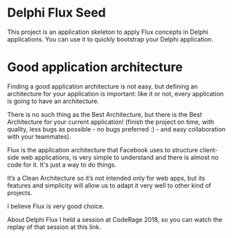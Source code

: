 # Delphi Flux Seed
This project is an application skeleton to apply Flux concepts in Delphi applications. You can use it to quickly bootstrap your Delphi application. 

# Good application architecture
Finding a good application architecture is not easy, but defining an architecture for your application is important: like it or not, every application is going to have an architecture.

There is no such thing as the Best Architecture, but there is the Best Architecture for your current application! (finish the project on time, with quality, less bugs as possible - no bugs preferred :) - and easy collaboration with your teammates).

Flux is the application architecture that Facebook uses to structure client-side web applications, is very simple to understand and there is almost no code for it. It's just a way to do things.

It’s a Clean Architecture so it’s not intended only for web apps, but its features and simplicity will allow us to adapt it very well to other kind of projects.

I believe Flux is very good choice.

About Delphi Flux I held a session at CodeRage 2018, so you can watch the replay of that session at this link.
